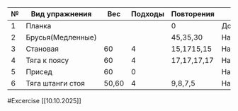  
| №   | Вид упражнения    | Вес   | Подходы | Повторения  | Место      |
| --- | ----------------- | ----- | ------- | ----------- | ---------- |
| 1   | Планка            |       |         | 0           | Дом        |
| 2   | Брусья(Медленные) |       |         | 45,35,30    | Набережная |
| 3   | Становая          | 60    | 4       | 15,1715,15  | Набережная |
| 4   | Тяга к поясу      | 60    | 4       | 17,17,17,17 | Набережная |
| 5   | Присед            | 60    | 0       |             | Набережная |
| 6   | Тяга штанги стоя  | 50,60 | 4       | 9,8,7,5     | Набережная |

#Excercise
[[10.10.2025]]